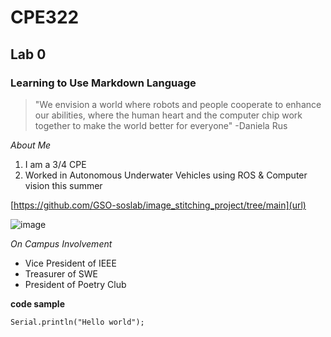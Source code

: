# CPE322

## Lab 0
### Learning to Use Markdown Language

> "We envision a world where robots and people cooperate to enhance our abilities, where the human heart and the computer chip work together to make the world better for everyone" -Daniela Rus

_About Me_
1. I am a 3/4 CPE
2. Worked in Autonomous Underwater Vehicles using ROS & Computer vision this summer

[https://github.com/GSO-soslab/image_stitching_project/tree/main](url)

![image](https://github.com/user-attachments/assets/32ce19f9-d749-4dab-b64f-defb1fb9b3c7)

_On Campus Involvement_
* Vice President of IEEE
* Treasurer of SWE
* President of Poetry Club


**code sample**

`Serial.println("Hello world");`

